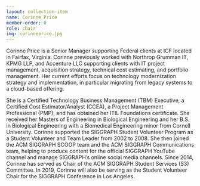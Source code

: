 ```yaml
---
layout: collection-item
name: Corinne Price
member-order: 0
role: chair
img: corinneprice.jpg
---
```

Corinne Price is a Senior Manager supporting Federal clients at ICF located in Fairfax, Virginia. Corinne previously worked with Northrop Grumman IT, KPMG LLP, and Accenture LLC supporting clients with IT project management, acquisition strategy, technical cost estimating, and portfolio management. Her current efforts focus on technology modernization strategy and implementation, in particular migrating from legacy systems to a cloud-based offering.

She is a Certified Technology Business Management (TBM) Executive, a Certified Cost Estimator/Analyst (CCEA), a
Project Management Professional (PMP), and has obtained her ITIL Foundations certificate. She received her
Masters of Engineering in Biological Engineering and her B.S. in Biological Engineering with a Biomedical
Engineering minor from Cornell University. Corinne supported the SIGGRAPH Student Volunteer Program as a
Student Volunteer and Team Leader from 2002 to 2008. She then joined the ACM SIGGRAPH SCOOP team and the
ACM SIGGRAPH Communications team, helping to produce content for the official SIGGRAPH YouTube channel and
manage SIGGRAPH’s online social media channels. Since 2014, Corinne has served as Chair of the ACM SIGGRAPH
Student Services (S3) Committee. In 2019, Corinne will also be serving as the Student Volunteer Chair for the
SIGGRAPH Conference in Los Angeles.